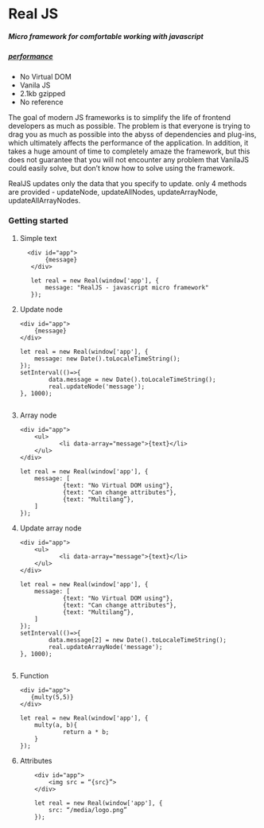 # Real JS
##### Micro framework for comfortable working with javascript

##### [performance](https://kaifaty.github.io/RealJS/example/performance.html)

- No Virtual DOM
- Vanila JS
- 2.1kb gzipped
- No reference



The goal of modern JS frameworks is to simplify the life of frontend developers as much as possible. The problem is that everyone is trying to drag you as much as possible into the abyss of dependencies and plug-ins, which ultimately affects the performance of the application. In addition, it takes a huge amount of time to completely amaze the framework, but this does not guarantee that you will not encounter any problem that VanilaJS could easily solve, but don’t know how to solve using the framework.

RealJS updates only the data that you specify to update. only 4 methods are provided - updateNode, updateAllNodes, updateArrayNode, updateAllArrayNodes.

### Getting started
1. Simple text
     ```
       <div id="app">
            {message}
        </div>
        
        let real = new Real(window['app'], {
            message: "RealJS - javascript micro framework"
        });
    ```
   
2. Update node

    ```
    <div id="app">
        {message}
    </div>
    
    let real = new Real(window['app'], {
        message: new Date().toLocaleTimeString();
    });
    setInterval(()=>{
            data.message = new Date().toLocaleTimeString();
            real.updateNode('message');
    }, 1000);
    
    
    ```
   
3. Array node
    ```
    <div id="app">
        <ul>
               <li data-array="message">{text}</li>
        </ul>
    </div>
    
    let real = new Real(window['app'], {
        message: [
                {text: "No Virtual DOM using"},
                {text: "Can change attributes"},
                {text: "Multilang”},
        ]
    });
    ```

4. Update array node
    ```
    <div id="app">
        <ul>
               <li data-array="message">{text}</li>
        </ul>
    </div>
    
    let real = new Real(window['app'], {
        message: [
                {text: "No Virtual DOM using"},
                {text: "Can change attributes"},
                {text: "Multilang”},
        ]
    });
    setInterval(()=>{
            data.message[2] = new Date().toLocaleTimeString();
            real.updateArrayNode('message');
    }, 1000);
    

    ```
5. Function
    ```
    <div id="app">
       {multy(5,5)}
    </div>
    
    let real = new Real(window['app'], {
        multy(a, b){
                return a * b;
        }
    });

    ```
6. Attributes
    ```
        <div id="app">
            <img src = “{src}”>
        </div>
        
        let real = new Real(window['app'], {
            src: “/media/logo.png”
        });

    ```
